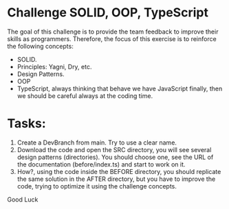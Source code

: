 # Challenge SOLID, OOP, TypeScript
The goal of this challenge is to provide the team feedback to improve their skills as programmers. Therefore, the focus of this exercise is to reinforce  the following concepts:

- SOLID.
- Principles: Yagni, Dry, etc.
- Design Patterns.
- OOP
- TypeScript, always thinking that behave we have JavaScript finally, then we should be careful always at the coding time.

# Tasks:

1. Create a DevBranch from main. Try to use a clear name.
2. Download the code and open the SRC directory, you will see several design patterns (directories). You should choose one, see the URL of the documentation (before/index.ts) and start to work on it.
3. How?, using the code inside the BEFORE directory, you should replicate the same solution in the AFTER directory, but you have to improve the code, trying to optimize it using the challenge concepts.


Good Luck
 

